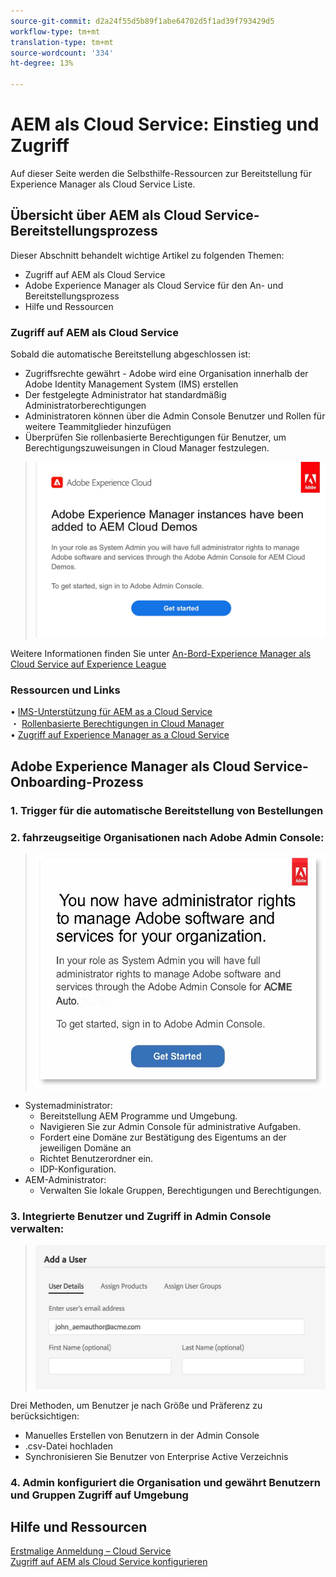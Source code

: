 ```yaml
---
source-git-commit: d2a24f55d5b89f1abe64702d5f1ad39f793429d5
workflow-type: tm+mt
translation-type: tm+mt
source-wordcount: '334'
ht-degree: 13%

---
```


# AEM als Cloud Service: Einstieg und Zugriff

Auf dieser Seite werden die Selbsthilfe-Ressourcen zur Bereitstellung für Experience Manager als Cloud Service Liste.

## Übersicht über AEM als Cloud Service-Bereitstellungsprozess

Dieser Abschnitt behandelt wichtige Artikel zu folgenden Themen:

* Zugriff auf AEM als Cloud Service
* Adobe Experience Manager als Cloud Service für den An- und Bereitstellungsprozess
* Hilfe und Ressourcen


### Zugriff auf AEM als Cloud Service

Sobald die automatische Bereitstellung abgeschlossen ist:

* Zugriffsrechte gewährt - Adobe wird eine Organisation innerhalb der Adobe Identity Management System (IMS) erstellen
* Der festgelegte Administrator hat standardmäßig Administratorberechtigungen
* Administratoren können über die Admin Console Benutzer und Rollen für weitere Teammitglieder hinzufügen
* Überprüfen Sie rollenbasierte Berechtigungen für Benutzer, um Berechtigungszuweisungen in Cloud Manager festzulegen.

> ![processouview.jpg](./assets/processOverview.jpg)


Weitere Informationen finden Sie unter [An-Bord-Experience Manager als Cloud Service auf Experience League](https://experienceleague.adobe.com/docs/experience-manager-cloud-service/onboarding/home.html?lang=en)

### Ressourcen und Links

• [IMS-Unterstützung für AEM as a Cloud Service](https://experienceleague.adobe.com/docs/experience-manager-cloud-service/security/ims-support.html?lang=de)\
・ [Rollenbasierte Berechtigungen in Cloud Manager](https://experienceleague.adobe.com/docs/experience-manager-cloud-service/onboarding/what-is-required/role-based-permissions.html?lang=en#what-is-required)\
• [Zugriff auf Experience Manager as a Cloud Service](https://experienceleague.adobe.com/docs/experience-manager-cloud-service/onboarding/getting-access/navigation.html?lang=en#getting-access)


## Adobe Experience Manager als Cloud Service-Onboarding-Prozess

### 1. Trigger für die automatische Bereitstellung von Bestellungen

### 2. fahrzeugseitige Organisationen nach Adobe Admin Console:

  >   ![processouview2.jpg](./assets/processOverview2.jpg)
* Systemadministrator:
   * Bereitstellung AEM Programme und Umgebung.
   * Navigieren Sie zur Admin Console für administrative Aufgaben.
   * Fordert eine Domäne zur Bestätigung des Eigentums an der jeweiligen Domäne an
   * Richtet Benutzerordner ein.
   * IDP-Konfiguration.
* AEM-Administrator:
   * Verwalten Sie lokale Gruppen, Berechtigungen und Berechtigungen.

### 3. Integrierte Benutzer und Zugriff in Admin Console verwalten:

>   ![processouview3.jpg](./assets/processOverview3.jpg)

Drei Methoden, um Benutzer je nach Größe und Präferenz zu berücksichtigen:
* Manuelles Erstellen von Benutzern in der Admin Console
* .csv-Datei hochladen
* Synchronisieren Sie Benutzer von Enterprise Active
Verzeichnis

### 4. Admin konfiguriert die Organisation und gewährt Benutzern und Gruppen Zugriff auf Umgebung

## Hilfe und Ressourcen

[Erstmalige Anmeldung – Cloud Service](https://experienceleague.adobe.com/docs/experience-manager-cloud-service/onboarding/getting-access/cloud-service-programs/first-time-login.html#getting-access)\
[Zugriff auf AEM als Cloud Service konfigurieren](https://experienceleague.adobe.com/docs/experience-manager-learn/cloud-service/accessing/overview.html?lang=en#accessing)
